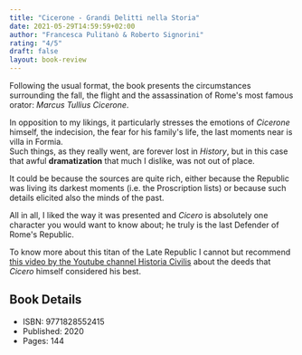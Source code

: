 ```yaml
---
title: "Cicerone - Grandi Delitti nella Storia"
date: 2021-05-29T14:59:59+02:00
author: "Francesca Pulitanò & Roberto Signorini"
rating: "4/5"
draft: false
layout: book-review
---
```


Following the usual format, the book presents the circumstances surrounding the
fall, the flight and the assassination of Rome's most famous orator: *Marcus
Tullius Cicerone*.

In opposition to my likings, it particularly stresses the emotions of
*Cicerone* himself, the indecision, the fear for his family's life, the last
moments near is villa in Formia.  
Such things, as they really went, are forever lost in *History*, but in this
case that awful **dramatization** that much I dislike, was not out of place.

It could be because the sources are quite rich, either because the Republic was
living its darkest moments (i.e. the Proscription lists) or because such
details elicited also the minds of the past.

All in all, I liked the way it was presented and *Cicero* is absolutely one
character you would want to know about; he truly is the last Defender of Rome's
Republic.

To know more about this titan of the Late Republic I cannot but recommend [this
video by the Youtube channel Historia Civilis](https://www.youtube.com/watch?v=MkZx0q_3rYI) about the deeds that *Cicero*
himself considered his best.

## Book Details
- ISBN: 9771828552415
- Published: 2020
- Pages: 144
